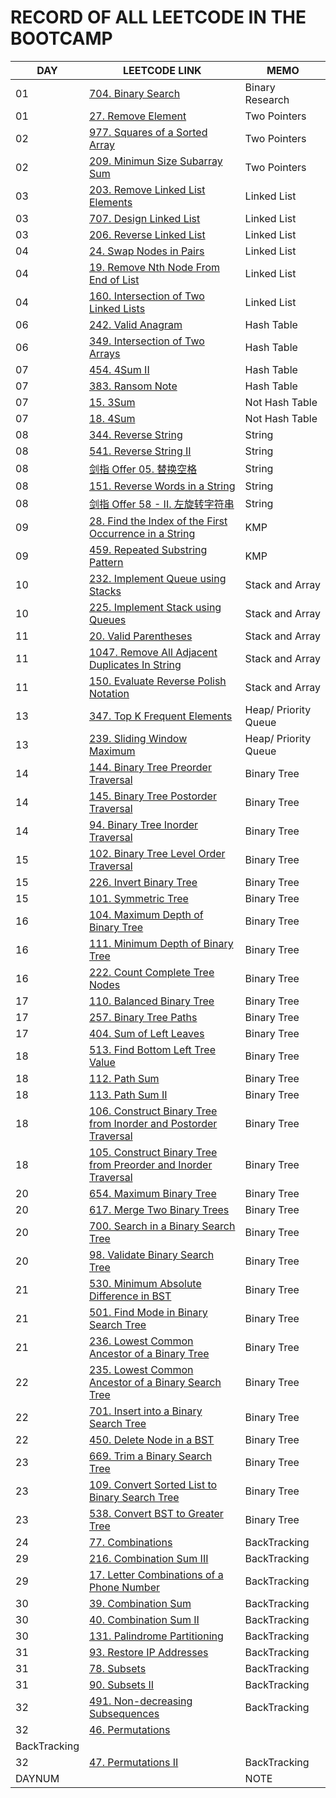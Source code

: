 # RECORD OF ALL LEETCODE IN THE BOOTCAMP

| DAY |LEETCODE LINK | MEMO |
|  ----  | ----  | ----  |
|01|[704. Binary Search](https://leetcode.com/problems/binary-search/) |Binary Research |
|01 |[27. Remove Element](https://leetcode.com/problems/remove-element/)|Two Pointers |
|02 | [977. Squares of a Sorted Array](https://leetcode.com/problems/squares-of-a-sorted-array/)  |Two Pointers |
|02 |  [209. Minimun Size Subarray Sum](https://leetcode.com/problems/minimum-size-subarray-sum/submissions/) | Two Pointers |
|03 |  [203. Remove Linked List Elements](https://leetcode.com/problems/remove-linked-list-elements/) |Linked List |
|03 |[707. Design Linked List](https://leetcode.com/problems/design-linked-list/)|Linked List |
|03 |[206. Reverse Linked List](https://leetcode.com/problems/reverse-linked-list/)|Linked List |
|04 |[24. Swap Nodes in Pairs](https://leetcode.com/problems/swap-nodes-in-pairs/)|Linked List |
|04 |[19. Remove Nth Node From End of List](https://leetcode.com/problems/remove-nth-node-from-end-of-list/)|Linked List |
|04 |[160. Intersection of Two Linked Lists](https://leetcode.com/problems/intersection-of-two-linked-lists/)|Linked List |
|06 |[242. Valid Anagram](https://leetcode.com/problems/valid-anagram/)|Hash Table |
|06 |[349. Intersection of Two Arrays](https://leetcode.com/problems/intersection-of-two-arrays/)|Hash Table |
|07 |[454. 4Sum II](https://leetcode.com/problems/4sum-ii/)|Hash Table  |
|07 |[383. Ransom Note](https://leetcode.com/problems/ransom-note/)|Hash Table  |
|07 |[15. 3Sum](https://leetcode.com/problems/3sum/)|Not Hash Table  |
|07 |[18. 4Sum](https://leetcode.com/problems/4sum/)|Not Hash Table |
|08 |[344. Reverse String](https://leetcode.com/problems/reverse-string/description/)|String |
|08 |[541. Reverse String II](https://leetcode.com/problems/reverse-string-ii/)|String |
|08 |[剑指 Offer 05. 替换空格](https://leetcode.cn/problems/ti-huan-kong-ge-lcof/)|String |
|08 |[151. Reverse Words in a String](https://leetcode.com/problems/reverse-words-in-a-string/)|String |
|08 |[剑指 Offer 58 - II. 左旋转字符串](https://leetcode.cn/problems/zuo-xuan-zhuan-zi-fu-chuan-lcof/submissions/)|String |
|09 |[28. Find the Index of the First Occurrence in a String](https://leetcode.com/problems/find-the-index-of-the-first-occurrence-in-a-string/)|KMP |
|09 |[459. Repeated Substring Pattern](https://leetcode.com/problems/repeated-substring-pattern/description/)|KMP |
|10 |[232. Implement Queue using Stacks](https://leetcode.com/problems/implement-queue-using-stacks/)| Stack and Array |
|10 |[225. Implement Stack using Queues](https://leetcode.com/problems/implement-stack-using-queues/)|Stack and Array|
|11 |[20. Valid Parentheses](https://leetcode.com/problems/valid-parentheses/submissions/)|Stack and Array |
|11 |[1047. Remove All Adjacent Duplicates In String](https://leetcode.com/problems/remove-all-adjacent-duplicates-in-string/description/)|Stack and Array |
|11 |[150. Evaluate Reverse Polish Notation](https://leetcode.com/problems/evaluate-reverse-polish-notation/submissions/873136698/)|Stack and Array |
|13 |[347. Top K Frequent Elements](https://leetcode.com/problems/top-k-frequent-elements/)|Heap/ Priority Queue |
|13 |[239. Sliding Window Maximum](https://leetcode.com/problems/sliding-window-maximum/description/)|Heap/ Priority Queue |
|14 | [144. Binary Tree Preorder Traversal](https://leetcode.com/problems/binary-tree-preorder-traversal/)|Binary Tree|
|14 |[145. Binary Tree Postorder Traversal](https://leetcode.com/problems/binary-tree-postorder-traversal/)|Binary Tree |
|14 | [94. Binary Tree Inorder Traversal](https://leetcode.com/problems/binary-tree-inorder-traversal/)|Binary Tree |
|15 |[102. Binary Tree Level Order Traversal](https://leetcode.com/problems/binary-tree-level-order-traversal/description/)|Binary Tree |
|15 |[226. Invert Binary Tree](https://leetcode.com/problems/invert-binary-tree/description/)|Binary Tree |
|15 |[101. Symmetric Tree](https://leetcode.com/problems/symmetric-tree/)|Binary Tree |
|16 |[104. Maximum Depth of Binary Tree](https://leetcode.com/problems/maximum-depth-of-binary-tree/)|Binary Tree |
|16 | [111. Minimum Depth of Binary Tree](https://leetcode.com/problems/minimum-depth-of-binary-tree/)|Binary Tree |
|16 |[222. Count Complete Tree Nodes](https://leetcode.com/problems/count-complete-tree-nodes/)|Binary Tree |
|17 |[110. Balanced Binary Tree](https://leetcode.com/problems/balanced-binary-tree/discussion/)|Binary Tree |
|17 |[257. Binary Tree Paths](https://leetcode.com/problems/binary-tree-paths/)|Binary Tree |
|17 |[404. Sum of Left Leaves](https://leetcode.com/problems/sum-of-left-leaves/submissions/)|Binary Tree |
|18 | [513. Find Bottom Left Tree Value](https://leetcode.com/problems/find-bottom-left-tree-value/)|Binary Tree |
|18 |[112. Path Sum](https://leetcode.com/problems/path-sum/description/)|Binary Tree |
|18 |[113. Path Sum II](https://leetcode.com/problems/path-sum-ii/)|Binary Tree |
|18 | [106. Construct Binary Tree from Inorder and Postorder Traversal](https://leetcode.com/problems/construct-binary-tree-from-inorder-and-postorder-traversal/)|Binary Tree |
|18 |[105. Construct Binary Tree from Preorder and Inorder Traversal](https://leetcode.com/problems/construct-binary-tree-from-preorder-and-inorder-traversal/)|Binary Tree |
|20 |[654. Maximum Binary Tree](https://leetcode.com/problems/maximum-binary-tree/description/)|Binary Tree |
|20 |[617. Merge Two Binary Trees](https://leetcode.com/problems/merge-two-binary-trees/)|Binary Tree |
|20 |[700. Search in a Binary Search Tree](https://leetcode.com/problems/search-in-a-binary-search-tree/)|Binary Tree |
|20 | [98. Validate Binary Search Tree](https://leetcode.com/problems/validate-binary-search-tree/description/)|Binary Tree |
|21 |[530. Minimum Absolute Difference in BST](https://leetcode.com/problems/minimum-absolute-difference-in-bst/description/)|Binary Tree |
|21 |[501. Find Mode in Binary Search Tree](https://leetcode.com/problems/find-mode-in-binary-search-tree/description/)|Binary Tree |
|21 |[236. Lowest Common Ancestor of a Binary Tree](https://leetcode.com/problems/lowest-common-ancestor-of-a-binary-tree/)|Binary Tree |
|22 | [235. Lowest Common Ancestor of a Binary Search Tree](https://leetcode.com/problems/lowest-common-ancestor-of-a-binary-search-tree/)  |Binary Tree |
|22 |[701. Insert into a Binary Search Tree](https://leetcode.com/problems/insert-into-a-binary-search-tree/)|Binary Tree |
|22 | [450. Delete Node in a BST](https://leetcode.com/problems/delete-node-in-a-bst/)  |Binary Tree |
|23 | [669. Trim a Binary Search Tree](https://leetcode.com/problems/trim-a-binary-search-tree/)  |Binary Tree |
|23 | [109. Convert Sorted List to Binary Search Tree](https://leetcode.com/problems/convert-sorted-list-to-binary-search-tree/)  |Binary Tree |
|23 | [538. Convert BST to Greater Tree](https://leetcode.com/problems/convert-bst-to-greater-tree/)  |Binary Tree |
|24 | [77. Combinations](https://leetcode.com/problems/combinations/)  |BackTracking |
|29 | [216. Combination Sum III](https://leetcode.com/problems/combination-sum-iii/)  |BackTracking |
|29 | [17. Letter Combinations of a Phone Number](https://leetcode.com/problems/letter-combinations-of-a-phone-number/description/)  |BackTracking |
|30 | [39. Combination Sum](https://leetcode.com/problems/combination-sum/) |BackTracking |
|30 | [40. Combination Sum II](https://leetcode.com/problems/combination-sum-ii/description/) |BackTracking |
|30 | [131. Palindrome Partitioning](https://leetcode.com/problems/palindrome-partitioning/) |BackTracking |
|31 | [93. Restore IP Addresses](https://leetcode.com/problems/restore-ip-addresses/)  |BackTracking |
|31 | [78. Subsets](https://leetcode.com/problems/subsets/)  |BackTracking |
|31 | [90. Subsets II](https://leetcode.com/problems/subsets-ii/) |BackTracking |
|32 | [491. Non-decreasing Subsequences](https://leetcode.com/problems/non-decreasing-subsequences/description/) |BackTracking |
|32 | [46. Permutations](https://leetcode.com/problems/permutations/description/)
 |BackTracking ||
|32 | [47. Permutations II](https://leetcode.com/problems/permutations-ii/) |BackTracking |
|DAYNUM | []()  |NOTE |

